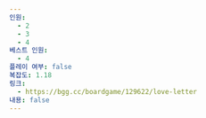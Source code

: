 ```yaml
---
인원:
  - 2
  - 3
  - 4
베스트 인원:
  - 4
플레이 여부: false
복잡도: 1.18
링크:
  - https://bgg.cc/boardgame/129622/love-letter
내용: false
---
```

